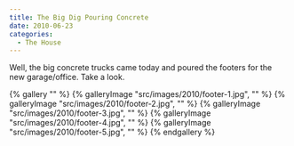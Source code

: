 ```yaml
---
title: The Big Dig Pouring Concrete
date: 2010-06-23
categories: 
  - The House
---
```


Well, the big concrete trucks came today and poured the footers for the new garage/office. Take a look.

{% gallery "" %}
{% galleryImage "src/images/2010/footer-1.jpg", "" %}
{% galleryImage "src/images/2010/footer-2.jpg", "" %}
{% galleryImage "src/images/2010/footer-3.jpg", "" %}
{% galleryImage "src/images/2010/footer-4.jpg", "" %}
{% galleryImage "src/images/2010/footer-5.jpg", "" %}
{% endgallery %}
